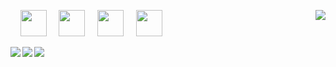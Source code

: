 [<img align="right" src="https://github-readme-stats.vercel.app/api/top-langs/?username=jgphilpott&hide_title=true&langs_count=10&&hide=G-code&hide_border=ture">](https://stackoverflow.com/users/1544937/jacob-philpott?tab=profile)

&nbsp;&nbsp;&nbsp;
<a href="https://www.linkedin.com/in/jgphilpott"><img src="https://image.flaticon.com/icons/png/512/174/174857.png" width="42" height="42"></a>
&nbsp;&nbsp;&nbsp;
<a href="https://www.facebook.com/jgphilpott"><img src="https://image.flaticon.com/icons/png/512/124/124010.png" width="42" height="42"></a>
&nbsp;&nbsp;&nbsp;
<a href="https://twitter.com/__jgphilpott__"><img src="https://image.flaticon.com/icons/png/512/124/124021.png" width="42" height="42"></a>
&nbsp;&nbsp;&nbsp;
<a href="https://www.youtube.com/channel/UCwU-tFbVQ_ngKaacRzwQd8A"><img src="https://image.flaticon.com/icons/png/512/174/174883.png" width="42" height="42"></a>
&nbsp;&nbsp;&nbsp;

[<img align="left" src="https://github-readme-stats.vercel.app/api?username=jgphilpott&hide_title=true&include_all_commits=true&count_private=true&show_icons=true&hide_border=ture">](https://github.com/anuraghazra/github-readme-stats)
[<img align="left" src="https://github-readme-streak-stats.herokuapp.com/?user=jgphilpott&hide_border=true">](https://github.com/DenverCoder1/github-readme-streak-stats)

[<img align="center" src="https://activity-graph.herokuapp.com/graph?username=jgphilpott&bg_color=ffffff&color=000000&line=9be9a8&point=40c463&area_color=9be9a8&area=true&custom_title=Past%20Months%20Activity&hide_border=true">](https://github.com/Ashutosh00710/github-readme-activity-graph)
